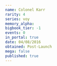 ```yaml
---
name: Colonel Karr
rarity: 4
series: voy
memory_alpha:
bigbook_tier: -1
events: 0
in_portal: true
date: 04/08/2016
obtained: Post-Launch
mega: false
published: true
---
```



